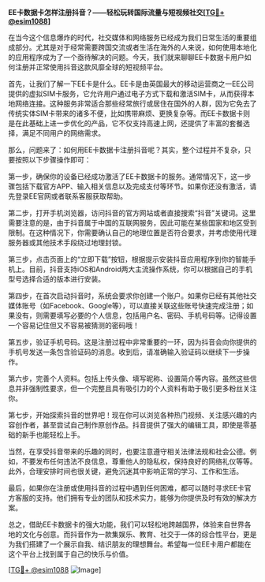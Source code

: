 **EE卡数据卡怎样注册抖音？——轻松玩转国际流量与短视频社交[[TG💪+ @esim1088](https://t.me/s/esim1088)]**

在当今这个信息爆炸的时代，社交媒体和网络服务已经成为我们日常生活的重要组成部分。尤其是对于经常需要跨国交流或者生活在海外的人来说，如何使用本地化的应用程序成为了一个亟待解决的问题。今天，我们就来聊聊EE卡数据卡用户如何注册并正常使用抖音这款风靡全球的短视频平台。

首先，让我们了解一下EE卡是什么。EE卡是由英国最大的移动运营商之一EE公司提供的虚拟SIM卡服务，它允许用户通过电子方式下载和激活SIM卡，从而获得本地网络连接。这种服务非常适合那些经常旅行或居住在国外的人群，因为它免去了传统实体SIM卡带来的诸多不便，比如携带麻烦、更换复杂等。而EE卡数据卡则是在此基础上进一步优化的产品，它不仅支持高速上网，还提供了丰富的套餐选择，满足不同用户的网络需求。

那么，问题来了：如何用EE卡数据卡注册抖音呢？其实，整个过程并不复杂，只要按照以下步骤操作即可：

第一步，确保你的设备已经成功激活了EE卡数据卡的服务。通常情况下，这一步骤包括下载官方APP、输入相关信息以及完成支付等环节。如果你还没有激活，请先登录EE官网或者联系客服获取帮助。

第二步，打开手机浏览器，访问抖音的官方网站或者直接搜索“抖音”关键词。这里需要注意的是，由于抖音属于中国的互联网服务，因此可能在某些国家和地区受到限制。在这种情况下，你需要确认自己的地理位置是否符合要求，并考虑使用代理服务器或其他技术手段绕过地理封锁。

第三步，点击页面上的“立即下载”按钮，根据提示安装抖音应用程序到你的智能手机上。目前，抖音支持iOS和Android两大主流操作系统，你可以根据自己的手机型号选择合适的版本进行安装。

第四步，在首次启动抖音时，系统会要求你创建一个账户。如果你已经有其他社交媒体账号（如Facebook、Google等），可以直接关联这些账号快速完成注册；如果没有，则需要填写必要的个人信息，包括用户名、密码、手机号码等。记得设置一个容易记住但又不容易被猜测的密码哦！

第五步，验证手机号码。这是注册过程中非常重要的一环，因为抖音会向你提供的手机号发送一条包含验证码的消息。收到后，请准确输入验证码以继续下一步操作。

第六步，完善个人资料。包括上传头像、填写昵称、设置简介等内容。虽然这些信息并非强制性要求，但一个完整且具有吸引力的个人资料有助于吸引更多粉丝关注你。

第七步，开始探索抖音的世界吧！现在你可以浏览各种热门视频、关注感兴趣的内容创作者，甚至尝试自己制作原创作品。抖音提供了强大的编辑工具，即使是零基础的新手也能轻松上手。

当然，在享受抖音带来的乐趣的同时，也要注意遵守相关法律法规和社会公德。例如，不要发布任何违法不良信息，尊重他人的隐私权，保持良好的网络礼仪等等。此外，合理安排时间也很关键，避免沉迷其中影响正常的学习、工作和生活。

最后，如果你在注册或使用抖音的过程中遇到任何困难，都可以随时寻求EE卡官方客服的支持。他们拥有专业的团队和技术实力，能够为你提供及时有效的解决方案。

总之，借助EE卡数据卡的强大功能，我们可以轻松地跨越国界，体验来自世界各地的文化与创意。而抖音作为一款集娱乐、教育、社交于一体的综合性平台，更是为我们搭建了一个展示自我、结识朋友的理想舞台。希望每一位EE卡用户都能在这个平台上找到属于自己的快乐与价值。

[[TG💪+ @esim1088](https://t.me/s/esim1088) ![Image](https://i.postimg.cc/4NQfJmqS/Snipaste-2025-05-13-00-14-12.png)]